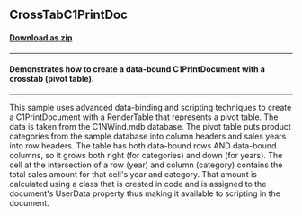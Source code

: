 ## CrossTabC1PrintDoc
#### [Download as zip](https://grapecity.github.io/DownGit/#/home?url=https://github.com/GrapeCity/ComponentOne-WinForms-Samples/tree/master/NetFramework\PrintDocument\CS\CrossTabC1PrintDoc)
____
#### Demonstrates how to create a data-bound C1PrintDocument with a crosstab (pivot table).
____
This sample uses advanced data-binding and scripting techniques to create a C1PrintDocument with a RenderTable that represents a pivot table.
The data is taken from the C1NWind.mdb database.
The pivot table puts product categories from the sample database into column headers and sales years into row headers.
The table has both data-bound rows AND data-bound columns, so it grows both right (for categories) and down (for years).
The cell at the intersection of a row (year) and column (category) contains the total sales amount for that cell's year and category.
That amount is calculated using a class that is created in code and is assigned to the document's UserData property thus making it available to scripting in the document.
